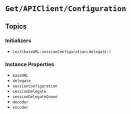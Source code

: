 # ``Get/APIClient/Configuration``

## Topics

### Initializers

- ``init(baseURL:sessionConfiguration:delegate:)``

### Instance Properties

- ``baseURL``
- ``delegate``
- ``sessionConfiguration``
- ``sessionDelegate``
- ``sessionDelegateQueue``
- ``decoder``
- ``encoder``
